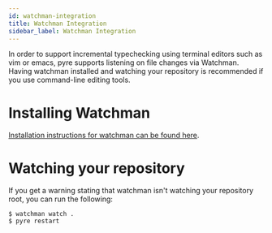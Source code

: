 ```yaml
---
id: watchman-integration
title: Watchman Integration
sidebar_label: Watchman Integration
---
```


In order to support incremental typechecking using terminal editors such as vim or emacs, pyre supports listening on file changes via Watchman. Having watchman installed and watching your repository is recommended if you use command-line editing tools.


# Installing Watchman
[Installation instructions for watchman can be found here](https://facebook.github.io/watchman/docs/install.html).

# Watching your repository
If you get a warning stating that watchman isn't watching your repository root, you can run the following:

```
$ watchman watch .
$ pyre restart
```
